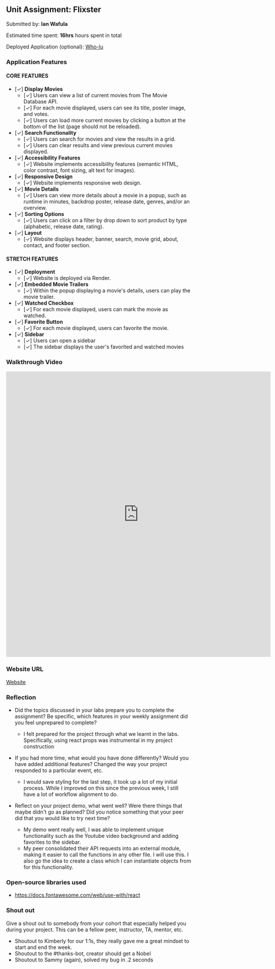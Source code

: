 ## Unit Assignment: Flixster

Submitted by: **Ian Wafula**

Estimated time spent: **16hrs** hours spent in total

Deployed Application (optional): [Who-lu](https://flixter-app.onrender.com/)

### Application Features

#### CORE FEATURES
- [✓] **Display Movies**
  - [✓] Users can view a list of current movies from The Movie Database API.
  - [✓] For each movie displayed, users can see its title, poster image, and votes.
  - [✓] Users can load more current movies by clicking a button at the bottom of the list (page should not be reloaded).
- [✓] **Search Functionality**
  - [✓] Users can search for movies and view the results in a grid.
  - [✓] Users can clear results and view previous current movies displayed.
- [✓] **Accessibility Features**
  - [✓] Website implements accessibility features (semantic HTML, color contrast, font sizing, alt text for images).
- [✓] **Responsive Design**
  - [✓] Website implements responsive web design.
- [✓] **Movie Details**
  - [✓] Users can view more details about a movie in a popup, such as runtime in minutes, backdrop poster, release date, genres, and/or an overview.
- [✓] **Sorting Options**
  - [✓] Users can click on a filter by drop down to sort product by type (alphabetic, release date, rating).
- [✓] **Layout**
  - [✓] Website displays header, banner, search, movie grid, about, contact, and footer section.

#### STRETCH FEATURES

- [✓] **Deployment**
  - [✓] Website is deployed via Render.
- [✓] **Embedded Movie Trailers**
  - [✓] Within the popup displaying a movie's details, users can play the movie trailer.
- [✓] **Watched Checkbox**
  - [✓] For each movie displayed, users can mark the movie as watched.
- [✓] **Favorite Button**
  - [✓] For each movie displayed, users can favorite the movie.
- [✓] **Sidebar**
  - [✓] Users can open a sidebar
  - [✓] The sidebar displays the user's favorited and watched movies

### Walkthrough Video

<iframe width="720" height="776" src="https://www.youtube.com/embed/03M5kTE4PBY" title="Flixster Website Demo" frameborder="0" allow="accelerometer; autoplay; clipboard-write; encrypted-media; gyroscope; picture-in-picture; web-share" referrerpolicy="strict-origin-when-cross-origin" allowfullscreen></iframe>

### Website URL
[Website](https://flixter-app.onrender.com/)

### Reflection

* Did the topics discussed in your labs prepare you to complete the assignment? Be specific, which features in your weekly assignment did you feel unprepared to complete?

  - I felt prepared for the project through what we learnt in the labs. Specifically, using react props was instrumental in my project construction

* If you had more time, what would you have done differently? Would you have added additional features? Changed the way your project responded to a particular event, etc.

  - I would save styling for the last step, it took up a lot of my initial process. While I improved on this since the previous week, I still have a lot of workflow alignment to do.

* Reflect on your project demo, what went well? Were there things that maybe didn't go as planned? Did you notice something that your peer did that you would like to try next time?

  - My demo went really well, I was able to implement unique functionality such as the Youtube video background and adding favorites to the sidebar.
  - My peer consolidated their API requests into an external module, making it easier to call the functions in any other file. I will use this. I also go the idea to create a class which I can instantiate objects from for this functionality.

### Open-source libraries used
  -   https://docs.fontawesome.com/web/use-with/react

### Shout out

Give a shout out to somebody from your cohort that especially helped you during your project. This can be a fellow peer, instructor, TA, mentor, etc.


  - Shoutout to Kimberly for our 1:1s, they really gave me a great mindset to start and end the week.
  - Shoutout to the #thanks-bot, creator should get a Nobel
  - Shoutout to Sammy (again), solved my bug in .2 seconds
